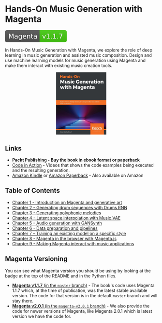 # Hands-On Music Generation with Magenta

[![Magenta Version 1.1.7](./docs/magenta-v1.1.7-badge.svg)](https://github.com/magenta/magenta/releases/tag/1.1.7)

In Hands-On Music Generation with Magenta, we explore the role of deep learning in music generation and assisted music composition. Design and use machine learning models for music generation using Magenta and make them interact with existing music creation tools.

<p align="center">
<img width="33%" alt="Music Generation With Magenta Book Cover" title="Music Generation With Magenta Book Cover" src="./docs/music-generation-with-magenta-book-cover.jpeg">
<p>

## Links

- **[Packt Publishing](https://www.packtpub.com/eu/data/hands-on-music-generation-with-magenta) - Buy the book in ebook format or paperback**
- [Code in Action](https://www.youtube.com/playlist?list=PLWPX7CYPrFFqvJW-vPU0puAo8vqyzq0A6) - Videos that shows the code examples being executed and the resulting generation.
- [Amazon Kindle](https://www.amazon.com/Hands-Music-Generation-Magenta-composition-ebook/dp/B0847S8R48) or [Amazon Paperback](https://www.amazon.com/Hands-Music-Generation-Magenta-composition/dp/1838824413) - Also available on Amazon

## Table of Contents

- [Chapter 1 - Introduction on Magenta and generative art](Chapter01)
- [Chapter 2 - Generating drum sequences with Drums RNN](Chapter02)
- [Chapter 3 - Generating polyphonic melodies](Chapter03)
- [Chapter 4 - Latent space interpolation with Music VAE](Chapter04)
- [Chapter 5 - Audio generation with GANSynth](Chapter05)
- [Chapter 6 - Data preparation and pipelines](Chapter06)
- [Chapter 7 - Training an existing model on a specific style](Chapter07)
- [Chapter 8 - Magenta in the browser with Magenta.js](Chapter08)
- [Chapter 9 - Making Magenta interact with music applications](Chapter09)

## Magenta Versioning

You can see what Magenta version you should be using by looking at the badge at the top of the README and in the Python files.

- [**Magenta v1.1.7** (in the `master` branch)](https://github.com/PacktPublishing/hands-on-music-generation-with-magenta) - The book's code uses Magenta 1.1.7 which, at the time of publication, was the latest stable available version. The code for that version is in the default `master` branch and will stay there.
- [**Magenta v2.0.1** (in the `magenta-v2.0.1` branch)](https://github.com/PacktPublishing/hands-on-music-generation-with-magenta/tree/magenta-2.0.1) - We also provide the code for newer versions of Magenta, like Magenta 2.0.1 which is latest version we have the code for.
